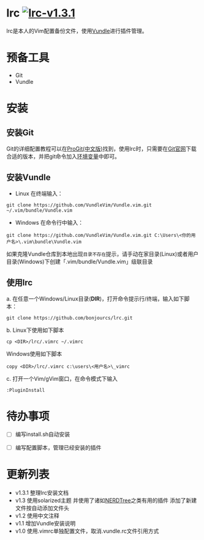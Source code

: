 # lrc [![lrc-v1.3.1](https://img.shields.io/badge/lrc-v1.3.1-blue.svg)](https://github.com/bonjourcs/lrc)
lrc是本人的Vim配置备份文件，使用[Vundle](https://github.com/VundleVim/Vundle.vim)进行插件管理。

# 预备工具
- Git
- Vundle

# 安装
## 安装Git
Git的详细配置教程可以在[ProGit(中文版)](http://git.oschina.net/progit/)找到，使用lrc时，只需要在[Git官网](https://git-scm.com/downloads)下载合适的版本，并把git命令加入[环境变量](https://zh.wikipedia.org/wiki/%E7%8E%AF%E5%A2%83%E5%8F%98%E9%87%8F)中即可。
## 安装Vundle
- Linux
在终端输入：
```
git clone https://github.com/VundleVim/Vundle.vim.git ~/.vim/bundle/Vundle.vim
```
- Windows
在命令行中输入：
```
git clone https://github.com/VundleVim/Vundle.vim.git C:\Users\<你的用户名>\.vim\bundle\Vundle.vim
```
如果克隆Vundle仓库到本地出现`目录不存在`提示，请手动在家目录(Linux)或者用户目录(Windows)下创建「.vim/bundle/Vundle.vim」级联目录
## 使用lrc
a. 在任意一个Windows/Linux目录(**DIR**)，打开命令提示行/终端，输入如下脚本：
```
git clone https://github.com/bonjourcs/lrc.git
```
b. Linux下使用如下脚本
```
cp <DIR>/lrc/.vimrc ~/.vimrc
```
Windows使用如下脚本
```
copy <DIR>/lrc/.vimrc c:\users\<用户名>\_vimrc
```
c. 打开一个Vim/gVim窗口，在命令模式下输入
```
:PluginInstall
```

# 待办事项

- [ ] 编写install.sh自动安装
- [ ] 编写配置脚本，管理已经安装的插件 


# 更新列表
- v1.3.1
整理lrc安装文档
- v1.3
使用solarized主题 并使用了诸如[NERDTree](https://github.com/scrooloose/nerdtree)之类有用的插件
添加了新建文件按<F4>自动添加文件头
- v1.2
使用中文注释
- v1.1
增加Vundle安装说明
- v1.0
使用.vimrc单独配置文件，取消.vundle.rc文件引用方式
